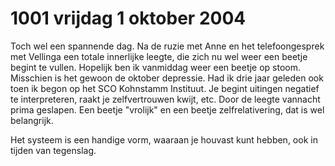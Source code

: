 # 1001 vrijdag 1 oktober 2004
Toch wel een spannende dag. Na de ruzie met Anne en het telefoongesprek met Vellinga een totale innerlijke leegte, die zich nu wel weer een beetje begint te vullen. Hopelijk ben ik vanmiddag weer een beetje op stoom. Misschien is het gewoon de oktober depressie. Had ik drie jaar geleden ook toen ik begon op het SCO Kohnstamm Instituut. Je begint uitingen negatief te interpreteren, raakt je zelfvertrouwen kwijt, etc. Door de leegte vannacht prima geslapen. Een beetje "vrolijk" en een beetje zelfrelativering, dat is wel belangrijk.

Het systeem is een handige vorm, waaraan je houvast kunt hebben, ook in tijden van tegenslag.